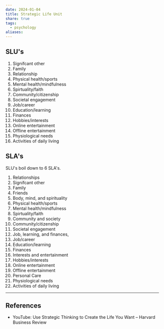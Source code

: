 ```yaml
---
date: 2024-01-04
title: Strategic Life Unit
share: true
tags:
  - psychology
aliases: 
---
```

## SLU's
1. Signifcant other
2. Family
3. Relationship
4. Physical health/sports
5. Mental health/mindfulness
6. Spirtuality/faith
7. Community/citizenship
8. Societal engagement
9. Job/career
10. Education/learning
11. Finances
12. Hobbies/interests
13. Online entertainment
14. Offline entertainment
15. Physiological needs
16. Activities of daily living

## SLA's
SLU's boil down to 6 SLA's.
1. Relationships
  1. Signifcant other
  2. Family
  3. Friends
2. Body, mind, and spirituality
  1. Physical health/sports
  2. Mental health/mindfulness
  3. Spirtuality/faith
3. Community and society
  1. Community/citizenship
  2. Societal engagement
4. Job, learning, and finances,
  1. Job/career
  2. Education/learning
  3. Finances
5. Interests and entertainment
  1. Hobbies/interests
  2. Online entertainment
  3. Offline entertainment
6. Personal Care
  1. Physiological needs
  2. Activities of daily living


---
## References
- YouTube: Use Strategic Thinking to Create the Life You Want – Harvard Business Review 